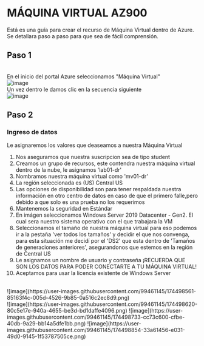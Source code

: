 # MÁQUINA VIRTUAL AZ900
Está es una guía para crear el recurso de Máquina Virtual dentro de Azure.
<br> Se detallara paso a paso para que sea de fácil comprensión.

## Paso 1
<br> En el inicio del portal Azure seleccionamos "Máquina Virtual" <br>
![image](https://user-images.githubusercontent.com/99461145/174494733-5a185bf1-007d-499a-a8a8-cbf9630dca4f.png)
<br> Un vez dentro le damos clic en la secuencia siguiente <br>
![image](https://user-images.githubusercontent.com/99461145/174494809-293bba10-db86-402d-83cf-a062bac1a079.png)

## Paso 2
### Ingreso de datos
Le asignaremos los valores que deaseamos a nuestra Máquina Virtual <br>
<ol>
  <li> Nos aseguramos que nuestra suscripcion sea de tipo student </li>
  <li> Creamos un grupo de recursos, este contendra nuestra máquina virtual dentro de la nube, le asignamos 'lab01-dr' </li>
  <li> Nombramos nuestra máquina virtual como 'mv01-dr' </li>
  <li> La región seleccionada es (US) Central US </li>
  <li> Las opciones de disponibilidad son para tener respaldada nuestra información en otro centro de datos en caso de que el primero falle,pero debido a que solo es una prueba no los requerimos </li>
  <li> Mantenemos la seguridad en Estándar </li>
  <li> En imágen seleccionamos Windows Server 2019 Datacenter - Gen2. El cual sera nuestro sistema operativo con el que trabajara la VM </li>
  <li> Seleccionamos el tamaño de nuestra máquina virtual para eso podemos ir a la pestaña 'ver todos los tamaños' y decidir el que nos convenga, para esta situación me decidí por el 'DS2' que esta dentro de 'Tamaños de generaciones anteriores', asegurandonos que estemos en la región de Central US </li>
  <li> Le asignamos un nombre de usuario y contraseña ¡RECUERDA QUE SON LOS DATOS PARA PODER CONECTARTE A TU MÁQUINA VIRTUAL!</li>
  <li> Aceptamos para usar la licencia existente de Windows Server </li>
  </ol>
   <br>![image](https://user-images.githubusercontent.com/99461145/174498561-85163f4c-005d-4526-9b85-0a516c2ec8d9.png)
   <br>![image](https://user-images.githubusercontent.com/99461145/174498620-80c5e17e-940a-4655-be3d-bd1daffe4096.png)
   ![image](https://user-images.githubusercontent.com/99461145/174498733-cc73c600-cfbe-40db-9a29-bb14a5dfe1bb.png)
   ![image](https://user-images.githubusercontent.com/99461145/174498854-33a61456-e031-49d0-9145-1f53787505ce.png)




